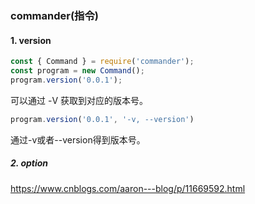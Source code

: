### commander(指令)

#### 1. version

```js
const { Command } = require('commander');
const program = new Command();
program.version('0.0.1');
```

可以通过 -V 获取到对应的版本号。

```js
program.version('0.0.1', '-v, --version')
```

通过-v或者--version得到版本号。

##### 2. option

https://www.cnblogs.com/aaron---blog/p/11669592.html